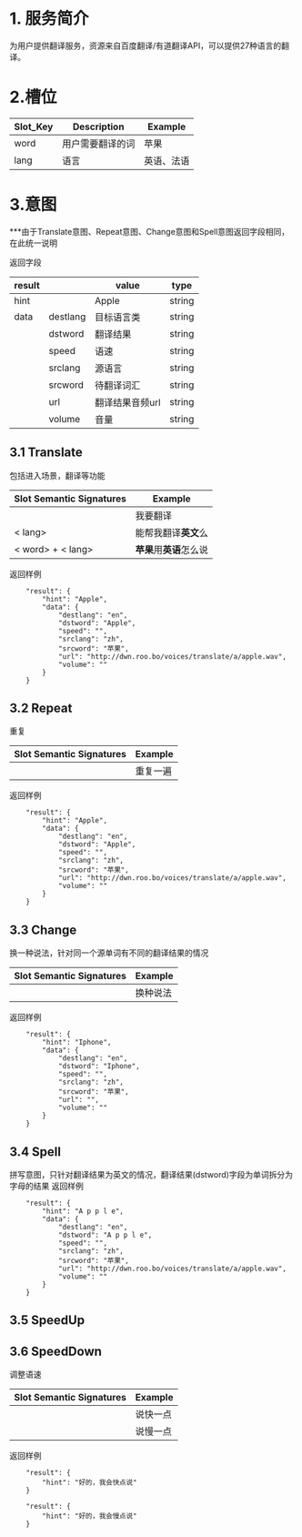 # 1. 服务简介

为用户提供翻译服务，资源来自百度翻译\/有道翻译API，可以提供27种语言的翻译。

# 2.槽位

| **Slot\_Key** | **Description** | **Example** |
| --- | --- | --- |
| word | 用户需要翻译的词 | 苹果 |
| lang | 语言 | 英语、法语 |

# 3.意图

\*\*\*由于Translate意图、Repeat意图、Change意图和Spell意图返回字段相同，在此统一说明

返回字段

| **result** |  | **value** | **type** |
| --- | --- | --- | --- |
| hint |  | Apple | string |
| data | destlang | 目标语言类 | string |
|  | dstword | 翻译结果 | string |
|  | speed | 语速 | string |
|  | srclang | 源语言 | string |
|  | srcword | 待翻译词汇 | string |
|  | url | 翻译结果音频url | string |
|  | volume | 音量 | string |

## 3.1 Translate

包括进入场景，翻译等功能

| **Slot Semantic Signatures** | **Example** |
| --- | --- |
|  | 我要翻译 |
| &lt; lang&gt; | 能帮我翻译**英文**么 |
| &lt; word&gt; + &lt; lang&gt; | **苹果**用**英语**怎么说 |

返回样例

```
    "result": {
        "hint": "Apple",
        "data": {
            "destlang": "en",
            "dstword": "Apple",
            "speed": "",
            "srclang": "zh",
            "srcword": "苹果",
            "url": "http://dwn.roo.bo/voices/translate/a/apple.wav",
            "volume": ""
        }
    }
```

## 3.2 Repeat

重复

| **Slot Semantic Signatures** | **Example** |
| --- | --- |
|  | 重复一遍 |

返回样例

```
    "result": {
        "hint": "Apple",
        "data": {
            "destlang": "en",
            "dstword": "Apple",
            "speed": "",
            "srclang": "zh",
            "srcword": "苹果",
            "url": "http://dwn.roo.bo/voices/translate/a/apple.wav",
            "volume": ""
        }
    }
```

## 3.3 Change

换一种说法，针对同一个源单词有不同的翻译结果的情况

| **Slot Semantic Signatures** | **Example** |
| --- | --- |
|  | 换种说法 |

返回样例

```
    "result": {
        "hint": "Iphone",
        "data": {
            "destlang": "en",
            "dstword": "Iphone",
            "speed": "",
            "srclang": "zh",
            "srcword": "苹果",
            "url": "",
            "volume": ""
        }
    }
```

## 3.4 Spell
拼写意图，只针对翻译结果为英文的情况，翻译结果\(dstword\)字段为单词拆分为字母的结果
返回样例

```
    "result": {
        "hint": "A p p l e",
        "data": {
            "destlang": "en",
            "dstword": "A p p l e",
            "speed": "",
            "srclang": "zh",
            "srcword": "苹果",
            "url": "http://dwn.roo.bo/voices/translate/a/apple.wav",
            "volume": ""
        }
    }
```

## 3.5 SpeedUp
## 3.6 SpeedDown
调整语速

| **Slot Semantic Signatures** | **Example** |
| --- | --- |
|  | 说快一点 |
|  | 说慢一点 |

返回样例

```
    "result": {
        "hint": "好的，我会快点说"
    }
```

```
    "result": {
        "hint": "好的，我会慢点说"
    }
```
